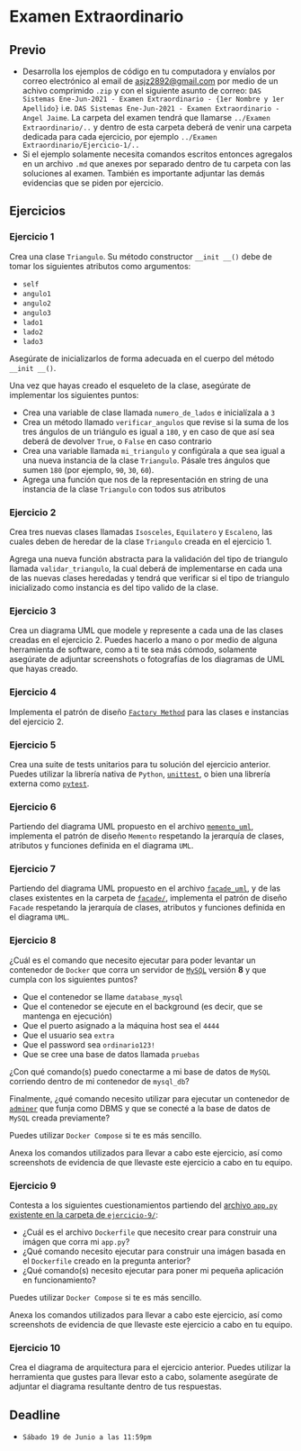 # Examen Extraordinario

## Previo

- Desarrolla los ejemplos de código en tu computadora y envíalos por correo electrónico al email de <asjz2892@gmail.com> por medio de un achivo comprimido `.zip` y con el siguiente asunto de correo: `DAS Sistemas Ene-Jun-2021 - Examen Extraordinario - {1er Nombre y 1er Apellido}` i.e. `DAS Sistemas Ene-Jun-2021 - Examen Extraordinario - Angel Jaime`. La carpeta del examen tendrá que llamarse `../Examen Extraordinario/..` y dentro de esta carpeta deberá de venir una carpeta dedicada para cada ejercicio, por ejemplo `../Examen Extraordinario/Ejercicio-1/..`
- Si el ejemplo solamente necesita comandos escritos entonces agregalos en un archivo `.md` que anexes por separado dentro de tu carpeta con las soluciones al examen. También es importante adjuntar las demás evidencias que se piden por ejercicio.

## Ejercicios

### Ejercicio 1

Crea una clase `Triangulo`. Su método constructor `__init __()` debe de tomar los siguientes atributos como argumentos:

- `self`
- `angulo1`
- `angulo2`
- `angulo3`
- `lado1`
- `lado2`
- `lado3`

Asegúrate de inicializarlos de forma adecuada en el cuerpo del método `__init __()`.

Una vez que hayas creado el esqueleto de la clase, asegúrate de implementar los siguientes puntos:

- Crea una variable de clase llamada `numero_de_lados` e inicialízala a `3`
- Crea un método llamado `verificar_angulos` que revise si la suma de los tres ángulos de un triángulo es igual a `180`, y en caso de que así sea deberá de devolver `True`, o `False` en caso contrario
- Crea una variable llamada `mi_triangulo` y configúrala a que sea igual a una nueva instancia de la clase `Triangulo`. Pásale tres ángulos que sumen `180` (por ejemplo, `90`, `30`, `60`).
- Agrega una función que nos de la representación en string de una instancia de la clase `Triangulo` con todos sus atributos

### Ejercicio 2

Crea tres nuevas clases llamadas `Isosceles`, `Equilatero` y `Escaleno`, las cuales deben de heredar de la clase `Triangulo` creada en el ejercicio 1.

Agrega una nueva función abstracta para la validación del tipo de triangulo llamada `validar_triangulo`, la cual deberá de implementarse en cada una de las nuevas clases heredadas y tendrá que verificar si el tipo de triangulo inicializado como instancia es del tipo valido de la clase.

### Ejercicio 3

Crea un diagrama UML que modele y represente a cada una de las clases creadas en el ejercicio 2. Puedes hacerlo a mano o por medio de alguna herramienta de software, como a ti te sea más cómodo, solamente asegúrate de adjuntar screenshots o fotografías de los diagramas de UML que hayas creado.

### Ejercicio 4

Implementa el patrón de diseño [`Factory Method`](https://refactoring.guru/es/design-patterns/factory-method) para las clases e instancias del ejercicio 2.

### Ejercicio 5

Crea una suite de tests unitarios para tu solución del ejercicio anterior. Puedes utilizar la librería nativa de `Python`, [`unittest`](https://docs.python.org/3/library/unittest.html), o bien una librería externa como [`pytest`](https://docs.pytest.org/en/stable/).

### Ejercicio 6

Partiendo del diagrama UML propuesto en el archivo [`memento_uml`](memento_uml.png), implementa el patrón de diseño `Memento` respetando la jerarquía de clases, atributos y funciones definida en el diagrama `UML`.

### Ejercicio 7

Partiendo del diagrama UML propuesto en el archivo [`facade_uml`](ejercicio-8/facade_uml.png), y de las clases existentes en la carpeta de [`facade/`](facade/), implementa el patrón de diseño `Facade` respetando la jerarquía de clases, atributos y funciones definida en el diagrama `UML`.

### Ejercicio 8

¿Cuál es el comando que necesito ejecutar para poder levantar un contenedor de `Docker` que corra un servidor de [`MySQL`](https://hub.docker.com/_/mysql) versión **8** y que cumpla con los siguientes puntos?

- Que el contenedor se llame `database_mysql`
- Que el contenedor se ejecute en el background (es decir, que se mantenga en ejecución)
- Que el puerto asignado a la máquina host sea el `4444`
- Que el usuario sea `extra`
- Que el password sea `ordinario123!`
- Que se cree una base de datos llamada `pruebas`

¿Con qué comando(s) puedo conectarme a mi base de datos de `MySQL` corriendo dentro de mi contenedor de `mysql_db`?

Finalmente, ¿qué comando necesito utilizar para ejecutar un contenedor de [`adminer`](https://www.adminer.org/) que funja como DBMS y que se conecté a la base de datos de `MySQL` creada previamente?

Puedes utilizar `Docker Compose` si te es más sencillo.

Anexa los comandos utilizados para llevar a cabo este ejercicio, así como screenshots de evidencia de que llevaste este ejercicio a cabo en tu equipo.

### Ejercicio 9

Contesta a los siguientes cuestionamientos partiendo del [archivo `app.py` existente en la carpeta de `ejercicio-9/`](ejercicio-9/app.py):

- ¿Cuál es el archivo `Dockerfile` que necesito crear para construir una imágen que corra mi `app.py`?
- ¿Qué comando necesito ejecutar para construir una imágen basada en el `Dockerfile` creado en la pregunta anterior?
- ¿Qué comando(s) necesito ejecutar para poner mi pequeña aplicación en funcionamiento?

Puedes utilizar `Docker Compose` si te es más sencillo.

Anexa los comandos utilizados para llevar a cabo este ejercicio, así como screenshots de evidencia de que llevaste este ejercicio a cabo en tu equipo.

### Ejercicio 10

Crea el diagrama de arquitectura para el ejercicio anterior. Puedes utilizar la herramienta que gustes para llevar esto a cabo, solamente asegúrate de adjuntar el diagrama resultante dentro de tus respuestas.

## Deadline

* `Sábado 19 de Junio a las 11:59pm`
